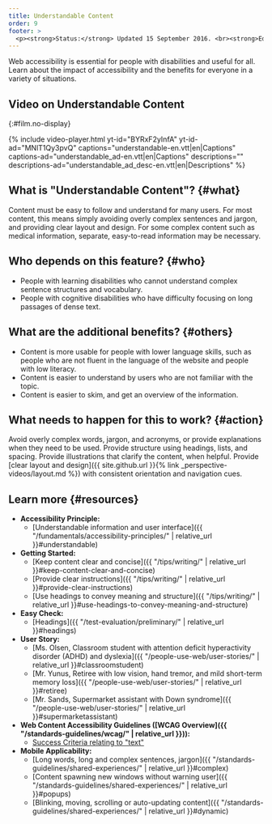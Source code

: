 ```yaml
---
title: Understandable Content
order: 9
footer: >
  <p><strong>Status:</strong> Updated 15 September 2016. <br><strong>Editor and project lead:</strong> <a href="https://www.w3.org/People/shadi">Shadi Abou-Zahra</a>. Developed by the <a href="https://www.w3.org/WAI/EO/">Education and Outreach Working Group (EOWG)</a> with support from the <a href="https://www.w3.org/WAI/DEV/">WAI-DEV project</a>, co-funded by the European Commission. <a href="acknowledgements">Acknowledgements</a>.</p>
---
```


Web accessibility is essential for people with disabilities and useful
for all. Learn about the impact of accessibility and the benefits for
everyone in a variety of situations.

## Video on Understandable Content
{:#film.no-display}

{% include video-player.html
    yt-id="BYRxF2yInfA"
    yt-id-ad="MNlT1Qy3pvQ"
    captions="understandable-en.vtt|en|Captions"
    captions-ad="understandable_ad-en.vtt|en|Captions"
    descriptions=""
    descriptions-ad="understandable_ad_desc-en.vtt|en|Descriptions"
%}

What is "Understandable Content"? {#what}
---------------------------------

Content must be easy to follow and understand for many users. For most
content, this means simply avoiding overly complex sentences and jargon,
and providing clear layout and design. For some complex content such as
medical information, separate, easy-to-read information may be
necessary.

Who depends on this feature? {#who}
----------------------------

-   People with learning disabilities who cannot understand complex
    sentence structures and vocabulary.
-   People with cognitive disabilities who have difficulty focusing on
    long passages of dense text.

What are the additional benefits? {#others}
---------------------------------

-   Content is more usable for people with lower language skills, such
    as people who are not fluent in the language of the website and
    people with low literacy.
-   Content is easier to understand by users who are not familiar with
    the topic.
-   Content is easier to skim, and get an overview of the information.

What needs to happen for this to work? {#action}
--------------------------------------

Avoid overly complex words, jargon, and acronyms, or provide
explanations when they need to be used. Provide structure using
headings, lists, and spacing. Provide illustrations that clarify the
content, when helpful. Provide [clear layout and design]({{ site.github.url }}{% link _perspective-videos/layout.md %})
with consistent orientation and navigation cues.

Learn more {#resources}
----------

-   **Accessibility Principle:**
    -   [Understandable information and user
        interface]({{ "/fundamentals/accessibility-principles/" | relative_url }}#understandable)
-   **Getting Started:**
    -   [Keep content clear and
        concise]({{ "/tips/writing/" | relative_url }}#keep-content-clear-and-concise)
    -   [Provide clear
        instructions]({{ "/tips/writing/" | relative_url }}#provide-clear-instructions)
    -   [Use headings to convey meaning and
        structure]({{ "/tips/writing/" | relative_url }}#use-headings-to-convey-meaning-and-structure)
-   **Easy Check:**
    -   [Headings]({{ "/test-evaluation/preliminary/" | relative_url }}#headings)
-   **User Story:**
    -   [Ms. Olsen, Classroom student with attention deficit
        hyperactivity disorder (ADHD) and
        dyslexia]({{ "/people-use-web/user-stories/" | relative_url }}#classroomstudent)
    -   [Mr. Yunus, Retiree with low vision, hand tremor, and mild
        short-term memory
        loss]({{ "/people-use-web/user-stories/" | relative_url }}#retiree)
    -   [Mr. Sands, Supermarket assistant with Down
        syndrome]({{ "/people-use-web/user-stories/" | relative_url }}#supermarketassistant)
-   **Web Content Accessibility Guidelines ([WCAG
    Overview]({{ "/standards-guidelines/wcag/" | relative_url }})):**
    -   [Success Criteria relating to
        "text"](https://www.w3.org/WAI/WCAG20/quickref/?tags=text)
-   **Mobile Applicability:**
    -   [Long words, long and complex sentences,
        jargon]({{ "/standards-guidelines/shared-experiences/" | relative_url }}#complex)
    -   [Content spawning new windows without warning
        user]({{ "/standards-guidelines/shared-experiences/" | relative_url }}#popups)
    -   [Blinking, moving, scrolling or auto-updating
        content]({{ "/standards-guidelines/shared-experiences/" | relative_url }}#dynamic)

